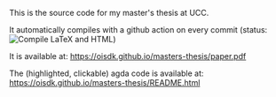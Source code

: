 This is the source code for my master's thesis at UCC.

It automatically compiles with a github action on every commit (status: ![Compile LaTeX and HTML](https://github.com/oisdk/combinatorics-paper/workflows/Compile%20LaTeX%20and%20HTML/badge.svg))

It is available at: https://oisdk.github.io/masters-thesis/paper.pdf

The (highlighted, clickable) agda code is available at: https://oisdk.github.io/masters-thesis/README.html
